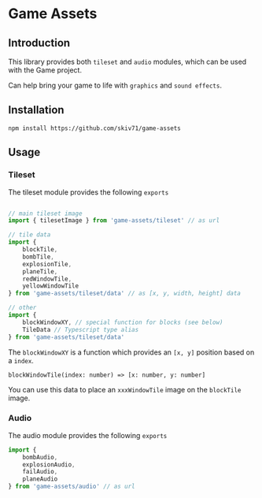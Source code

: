 # Game Assets

## Introduction

This library provides both `tileset` and `audio` modules, which can be used with the Game project.

Can help bring your game to life with `graphics` and `sound effects`.

## Installation

```shell
npm install https://github.com/skiv71/game-assets
```

## Usage

### Tileset

The tileset module provides the following `exports`

```javascript

// main tileset image
import { tilesetImage } from 'game-assets/tileset' // as url

// tile data
import {
    blockTile,
    bombTile,
    explosionTile,
    planeTile,
    redWindowTile,
    yellowWindowTile
} from 'game-assets/tileset/data' // as [x, y, width, height] data

// other
import {
    blockWindowXY, // special function for blocks (see below)
    TileData // Typescript type alias
} from 'game-assets/tileset/data'
```

The `blockWindowXY` is a function which provides an `[x, y]` position based on a `index`.

```
blockWindowTile(index: number) => [x: number, y: number]
```

You can use this data to place an `xxxWindowTile` image on the `blockTile` image.

### Audio

The audio module provides the following `exports`

```javascript
import {
    bombAudio,
    explosionAudio,
    failAudio,
    planeAudio
} from 'game-assets/audio' // as url
```
